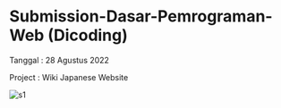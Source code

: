 # Submission-Dasar-Pemrograman-Web (Dicoding)

Tanggal : 28 Agustus 2022

Project : Wiki Japanese Website 

![s1](https://user-images.githubusercontent.com/79824355/211148562-cc0ad0a6-2b9e-4033-9f02-46643af544e6.jpg)
